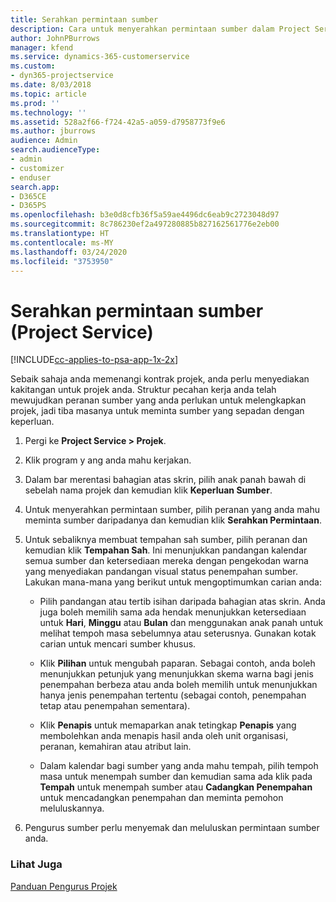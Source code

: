 ```yaml
---
title: Serahkan permintaan sumber
description: Cara untuk menyerahkan permintaan sumber dalam Project Service
author: JohnPBurrows
manager: kfend
ms.service: dynamics-365-customerservice
ms.custom:
- dyn365-projectservice
ms.date: 8/03/2018
ms.topic: article
ms.prod: ''
ms.technology: ''
ms.assetid: 528a2f66-f724-42a5-a059-d7958773f9e6
ms.author: jburrows
audience: Admin
search.audienceType:
- admin
- customizer
- enduser
search.app:
- D365CE
- D365PS
ms.openlocfilehash: b3e0d8cfb36f5a59ae4496dc6eab9c2723048d97
ms.sourcegitcommit: 8c786230ef2a497280885b827162561776e2eb00
ms.translationtype: HT
ms.contentlocale: ms-MY
ms.lasthandoff: 03/24/2020
ms.locfileid: "3753950"
---
```

# <a name="submit-resource-requests-project-service"></a>Serahkan permintaan sumber (Project Service)

[!INCLUDE[cc-applies-to-psa-app-1x-2x](../includes/cc-applies-to-psa-app-1x-2x.md)]

Sebaik sahaja anda memenangi kontrak projek, anda perlu menyediakan kakitangan untuk projek anda. Struktur pecahan kerja anda telah mewujudkan peranan sumber yang anda perlukan untuk melengkapkan projek, jadi tiba masanya untuk meminta sumber yang sepadan dengan keperluan.  
  
1.  Pergi ke **Project Service > Projek**.  
  
2.  Klik program y ang anda mahu kerjakan.  
  
3.  Dalam bar merentasi bahagian atas skrin, pilih anak panah bawah di sebelah nama projek dan kemudian klik **Keperluan Sumber**.  
  
4.  Untuk menyerahkan permintaan sumber, pilih peranan yang anda mahu meminta sumber daripadanya dan kemudian klik **Serahkan Permintaan**.  
  
5.  Untuk sebaliknya membuat tempahan sah sumber, pilih peranan dan kemudian klik **Tempahan Sah**. Ini menunjukkan pandangan kalendar semua sumber dan ketersediaan mereka dengan pengekodan warna yang menyediakan pandangan visual status penempahan sumber. Lakukan mana-mana yang berikut untuk mengoptimumkan carian anda:  
  
    -   Pilih pandangan atau tertib isihan daripada bahagian atas skrin. Anda juga boleh memilih sama ada hendak menunjukkan ketersediaan untuk **Hari**, **Minggu** atau **Bulan** dan menggunakan anak panah untuk melihat tempoh masa sebelumnya atau seterusnya. Gunakan kotak carian untuk mencari sumber khusus.  
  
    -   Klik **Pilihan** untuk mengubah paparan. Sebagai contoh, anda boleh menunjukkan petunjuk yang menunjukkan skema warna bagi jenis penempahan berbeza atau anda boleh memilih untuk menunjukkan hanya jenis penempahan tertentu (sebagai contoh, penempahan tetap atau penempahan sementara).  
  
    -   Klik **Penapis** untuk memaparkan anak tetingkap **Penapis** yang membolehkan anda menapis hasil anda oleh unit organisasi, peranan, kemahiran atau atribut lain.  
  
    -   Dalam kalendar bagi sumber yang anda mahu tempah, pilih tempoh masa untuk menempah sumber dan kemudian sama ada klik pada **Tempah** untuk menempah sumber atau **Cadangkan Penempahan** untuk mencadangkan penempahan dan meminta pemohon meluluskannya.  
  
6.  Pengurus sumber perlu menyemak dan meluluskan permintaan sumber anda.  
  
### <a name="see-also"></a>Lihat Juga  
 [Panduan Pengurus Projek](../project-service/project-manager-guide.md)
